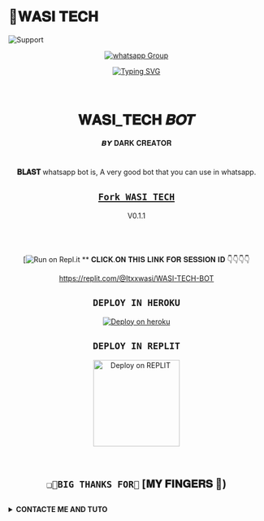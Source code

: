# 🎯𝐖𝐀𝐒𝐈 𝐓𝐄𝐂𝐇 

<img alt=Support height="https://telegra.ph/file/e47fa2db3a862f1532e60.jpg"> 
 
<p align="center">
 <a href="https://chat.whatsapp.com/I1FymAZqrigItemS57hB88" target="_blank">
    <img alt="whatsapp Group" src="https://img.shields.io/badge/ Whatsapp Support Group -25D366?style=for-the-badge&logo=whatsapp&logoColor=white" />
  </a>
</p>
</details>


 <div align="center">
<a href="https://git.io/typing-svg"><img src="https://readme-typing-svg.demolab.com?font=Black+Ops+One&size=50&pause=1000&color=1BBFDAFF&center=true&width=910&height=100&lines=I'am+𝐖𝐀𝐒𝐈 𝐓𝐄𝐂𝐇;MULTI+DEVICE+WHATSAPP+BOT;CREATED+BY+𝐃𝐀𝐑𝐊 𝐂𝐑𝐄𝐀𝐓𝐎𝐑; Developped by 𝐖𝐀𝐒𝐈; PUBLIC+BOT;" alt="Typing SVG" /></a>
  </p>
  <br>
</p>
<h1 align="center"> 𝐖𝐀𝐒𝐈_𝐓𝐄𝐂𝐇 𝑩𝑶𝑻
</h1>
<p align="center">  𝘽𝙔 𝐃𝐀𝐑𝐊 𝐂𝐑𝐄𝐀𝐓𝐎𝐑 

# 
**𝐁𝐋𝐀𝐒𝐓** whatsapp bot is,
A very good bot that you can use in whatsapp. 

## [`Fork WASI TECH`](https://github.com/Itxxwasi/WASI_TECH_BOT/fork)

V0.1.1


## ``` ```

 [![Run on Repl.it](https://replit.com/@Itxxwasi/WASI-TECH-BOT)
 ** 
 𝐂𝐋𝐈𝐂𝐊.𝐎𝐍 𝐓𝐇𝐈𝐒 𝐋𝐈𝐍𝐊 𝐅𝐎𝐑 𝐒𝐄𝐒𝐒𝐈𝐎𝐍 𝐈𝐃 👇👇👇👇
 
 https://replit.com/@Itxxwasi/WASI-TECH-BOT 


## ```DEPLOY IN HEROKU```

[![Deploy on heroku](https://www.herokucdn.com/deploy/button.svg)](https://dashboard.heroku.com/new?button-url=https://github.com/Itxxwasi/WASI_TECH_BOT&template=https://github.com/Itxxwasi/WASI_TECH_BOT.git)

## ```DEPLOY IN REPLIT```

<p align="center" >
    <a href="https://repl.it/github/DENZO-UCHIWA/BLAST-MD">
    <img src="https://repl.it/badge/github/quiec/whatsasena" width="170px" alt="Deploy on REPLIT" >
    </a>
</p>

<p align="center" >
    <br>
    
</p>



## ```❑🌟BIG THANKS FOR🌟``` [𝐌𝐘 𝐅𝐈𝐍𝐆𝐄𝐑𝐒 🙂)




</div>

## <!-- CONTACTE ME -->
<b><details><summary>CONTACTE ME AND TUTO </summary></b>


 ## *TUTORIAL VIDEO HERE⬇️⬇️⬇️*

<a align="left">
  <a href="https://youtube.com/@technicalvibs1?si=q0fDzRNl2rgCpZGh">
    <img alt=Support height="100" src="https://telegra.ph/fi47e2764939fbbd35d.png"> 
  </p>
    
 ## ```𝘊𝘰𝘯𝘵𝘢𝘤𝘵 𝘔𝘦```
   <a href="https://wa.me/923192173398?text=_SALUT%20FRÈRE%20COMMENT%20VOUS???%20J'AI%20BESOIN%20DE%20VOTRE%20AIDE%20CONCERNANT%20TON-BOT.._💓♥️">
    <img src="https://www.svgrepo.com/show/122874/whatsapp.svg" align="centre" width="100" />
    
</p>
  



## Please brother🤧🥺🥺🥺 cofre me.!🌟

&nbsp;&nbsp;&nbsp;&nbsp;&nbsp;&nbsp;&nbsp;<a href="https://www.buymeacoffee.com/wasitech01v">
  <img src="https://i.ibb.co/KNnhcvX/bmc-button.png" alt="Buy Me Coffee please" height="40" width="150" style="margin-left: 60px;">
</a>
